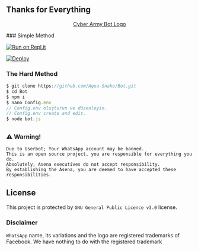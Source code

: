 
## Thanks for Everything 

<div align="center">
  
[Cyber Army Bot Logo](https://i.ibb.co/XV4DCQq/logo.jpg)

</div>
  ### Simple Method

[![Run on Repl.it](https://repl.it/badge/github/phaticusthiccy/WhatsAsenaDuplicated)](https://repl.it/@aquasnake/Bot-QR)

[![Deploy](https://www.herokucdn.com/deploy/button.svg)](https://heroku.com/deploy?template=https://github.com/Aqua-Snake/Bot)

### The Hard Method
```js
$ git clone https://github.com/Aqua-Snake/Bot.git
$ cd Bot
$ npm i
$ nano Config.env
// Config.env oluşturun ve düzenleyin.
// Config.env create and edit.
$ node bot.js
```


##

### ⚠️ Warning! 
```
Due to Userbot; Your WhatsApp account may be banned.
This is an open source project, you are responsible for everything you do. 
Absolutely, Asena executives do not accept responsibility.
By establishing the Asena, you are deemed to have accepted these responsibilities.
```


## License
This project is protected by `GNU General Public Licence v3.0` license.

### Disclaimer
`WhatsApp` name, its variations and the logo are registered trademarks of Facebook. We have nothing to do with the registered trademark

  </center>

